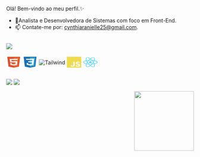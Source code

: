 Olá! Bem-vindo ao meu perfil.✨

- 🌸Analista e Desenvolvedora de Sistemas com foco em Front-End.
- 📫 Contate-me por: cynthiaranielle25@gmail.com.


##

<div align="left">
  <a href="">
    <img height="170em" src="https://github-readme-stats.vercel.app/api/top-langs/?username=cynthiarcp&layout=compact&langs_count=7&theme=vue-dark"/>
  </a>
</div>
  
<div style="display: inline_block"><br>
  <img align="center" alt="HTML" height="30" width="40" src="https://raw.githubusercontent.com/devicons/devicon/master/icons/html5/html5-original.svg">
  <img align="center" alt="CSS" height="30" width="40" src="https://raw.githubusercontent.com/devicons/devicon/master/icons/css3/css3-original.svg">
  <img align="center" alt="Tailwind" height="30" width="40" src="https://cdn.jsdelivr.net/gh/devicons/devicon@latest/icons/tailwindcss/tailwindcss-original.svg">
  <img align="center" alt="Js" height="30" width="40" src="https://raw.githubusercontent.com/devicons/devicon/master/icons/javascript/javascript-plain.svg">
  <img align="center" alt="React" height="30" width="40" src="https://raw.githubusercontent.com/devicons/devicon/master/icons/react/react-original.svg">

   
  ##

  
</div> 
 
<div> 
  <a href = "mailto:cynthiaranielle25@gmail.com"><img src="https://img.shields.io/badge/-Gmail-%23333?style=for-the-badge&logo=gmail&logoColor=white" target="_blank"></a>
  <a href="https://www.linkedin.com/in/cynthia-ranielle-17662a246/" target="_blank"><img src="https://img.shields.io/badge/-LinkedIn-%230077B5?style=for-the-badge&logo=linkedin&logoColor=white" target="_blank"></a> 
 
</div>


<a href="https://picasion.com/" title="gif maker"><img align="right" src="https://i.picasion.com/pic92/5acd8ffcdc05cf930c1e65bdf5460d46.gif" width="160" height="160" border="0"></a>
<br clear="both">
##

<picture>
  <source media="(prefers-color-scheme: dark)" srcset="https://raw.githubusercontent.com/cynthia/cynthia/output/pacman-contribution-graph-dark.svg">
  <source media="(prefers-color-scheme: light)" srcset="https://raw.githubusercontent.com/cynthia/cynthia/output/pacman-contribution-graph.svg">
</picture>

###
